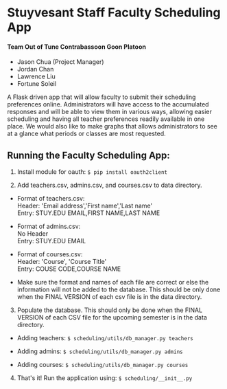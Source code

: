 # Stuyvesant Staff Faculty Scheduling App

#### Team  Out of Tune Contrabassoon Goon Platoon
- Jason Chua (Project Manager)
- Jordan Chan
- Lawrence Liu
- Fortune Soleil

A Flask driven app that will allow faculty to submit their scheduling preferences online. Administrators will have access to the accumulated responses and will be able to view them in various ways, allowing easier scheduling and having all teacher preferences readily available in one place. We would also like to make graphs that allows administrators to see at a glance what periods or classes are most requested.

## Running the Faculty Scheduling App:
1) Install module for oauth: `$ pip install oauth2client`

2) Add teachers.csv, admins.csv, and courses.csv to data directory.

- Format of teachers.csv:<br />
  Header: 'Email address','First name','Last name'<br />
  Entry:   STUY.EDU EMAIL,FIRST NAME,LAST NAME
  
- Format of admins.csv:<br />
  No Header<br />
  Entry: STUY.EDU EMAIL
  
- Format of courses.csv:<br />
  Header: 'Course', 'Course Title'<br />
  Entry:   COUSE CODE,COURSE NAME
  
- Make sure the format and names of each file are correct or else the information will not be added to the database. This should be only  done when the FINAL VERSION of each csv file is in the data directory.

3) Populate the database. This should only be done when the FINAL VERSION of each CSV file for the upcoming semester is in the data directory.

- Adding teachers: `$ scheduling/utils/db_manager.py teachers`

- Adding admins: `$ scheduling/utils/db_manager.py admins`

- Adding courses: `$ scheduling/utils/db_manager.py courses`

4) That's it! Run the application using: `$ scheduling/__init__.py`
